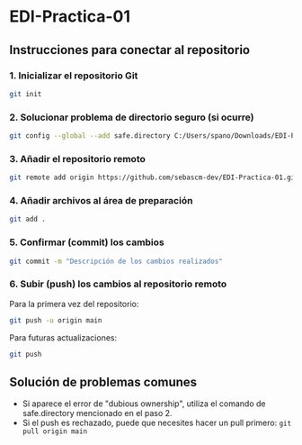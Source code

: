 # EDI-Practica-01

## Instrucciones para conectar al repositorio
### 1. Inicializar el repositorio Git

```bash
git init
```

### 2. Solucionar problema de directorio seguro (si ocurre)

```bash
git config --global --add safe.directory C:/Users/spano/Downloads/EDI-Practica-01
```

### 3. Añadir el repositorio remoto

```bash
git remote add origin https://github.com/sebascm-dev/EDI-Practica-01.git
```

### 4. Añadir archivos al área de preparación

```bash
git add .
```

### 5. Confirmar (commit) los cambios

```bash
git commit -m "Descripción de los cambios realizados"
```

### 6. Subir (push) los cambios al repositorio remoto

Para la primera vez del repositorio:

```bash
git push -u origin main
```

Para futuras actualizaciones:

```bash
git push
```

## Solución de problemas comunes

- Si aparece el error de "dubious ownership", utiliza el comando de safe.directory mencionado en el paso 2.
- Si el push es rechazado, puede que necesites hacer un pull primero: `git pull origin main`

